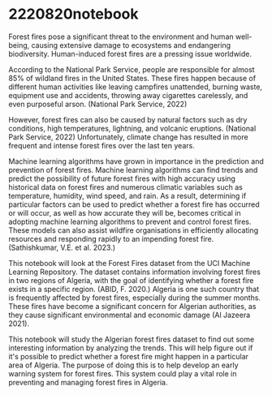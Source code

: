 # 2220820notebook
Forest fires pose a significant threat to the environment and human well-being, causing extensive damage to ecosystems and endangering biodiversity. Human-induced forest fires are a pressing issue worldwide.

According to the National Park Service, people are responsible for almost 85% of wildland fires in the United States. These fires happen because of different human activities like leaving campfires unattended, burning waste, equipment use and accidents, throwing away cigarettes carelessly, and even purposeful arson. (National Park Service, 2022)

However, forest fires can also be caused by natural factors such as dry conditions, high temperatures, lightning, and volcanic eruptions. (National Park Service, 2022) Unfortunately, climate change has resulted in more frequent and intense forest fires over the last ten years.

Machine learning algorithms have grown in importance in the prediction and prevention of forest fires. Machine learning algorithms can find trends and predict the possibility of future forest fires with high accuracy using historical data on forest fires and numerous climatic variables such as temperature, humidity, wind speed, and rain. As a result, determining if particular factors can be used to predict whether a forest fire has occurred or will occur, as well as how accurate they will be, becomes critical in adopting machine learning algorithms to prevent and control forest fires. These models can also assist wildfire organisations in efficiently allocating resources and responding rapidly to an impending forest fire. (Sathishkumar, V.E. et al. 2023.)

This notebook will look at the Forest Fires dataset from the UCI Machine Learning Repository. The dataset contains information involving forest fires in two regions of Algeria, with the goal of identifying whether a forest fire exists in a specific region. (ABID, F. 2020.) Algeria is one such country that is frequently affected by forest fires, especially during the summer months. These fires have become a significant concern for Algerian authorities, as they cause significant environmental and economic damage (Al Jazeera 2021).

This notebook will study the Algerian forest fires dataset to find out some interesting information by analyzing the trends. This will help figure out if it's possible to predict whether a forest fire might happen in a particular area of Algeria. The purpose of doing this is to help develop an early warning system for forest fires. This system could play a vital role in preventing and managing forest fires in Algeria.
